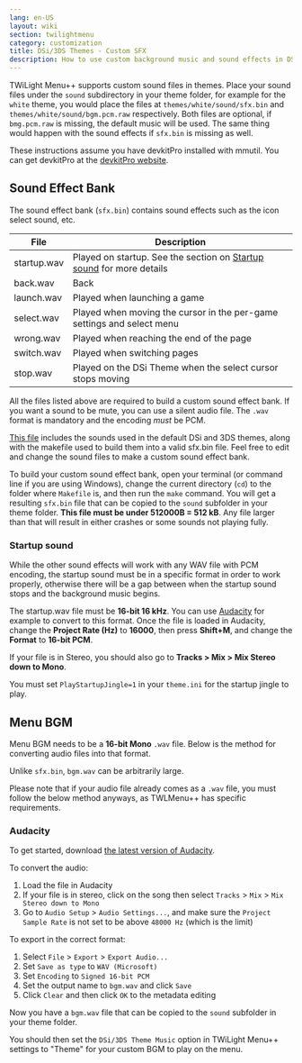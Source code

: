 ```yaml
---
lang: en-US
layout: wiki
section: twilightmenu
category: customization
title: DSi/3DS Themes - Custom SFX
description: How to use custom background music and sound effects in DSi and 3DS themes for TWiLight Menu++
---
```


TWiLight Menu++ supports custom sound files in themes. Place your sound files under the `sound` subdirectory in your theme folder, for example for the `white` theme, you would place the files at `themes/white/sound/sfx.bin` and `themes/white/sound/bgm.pcm.raw` respectively. Both files are optional, if `bmg.pcm.raw` is missing, the default music will be used. The same thing would happen with the sound effects if `sfx.bin` is missing as well.

These instructions assume you have devkitPro installed with mmutil. You can get devkitPro at the [devkitPro website](https://devkitpro.org/wiki/Getting_Started).

## Sound Effect Bank
The sound effect bank (`sfx.bin`) contains sound effects such as the icon select sound, etc.

|File        |Description                                                                             |
|------------|----------------------------------------------------------------------------------------|
|startup.wav | Played on startup. See the section on [Startup sound](#startup-sound) for more details |
|back.wav    | Back                                                                                   |
|launch.wav  | Played when launching a game                                                           |
|select.wav  | Played when moving the cursor in the per-game settings and select menu                 |
|wrong.wav   | Played when reaching the end of the page                                               |
|switch.wav  | Played when switching pages                                                            |
|stop.wav    | Played on the DSi Theme when the select cursor stops moving                            |

All the files listed above are required to build a custom sound effect bank. If you want a sound to be mute, you can use a silent audio file. The `.wav` format is mandatory and the encoding *must* be PCM.

[This file](/assets/files/sfx-example.zip) includes the sounds used in the default DSi and 3DS themes, along with the makefile used to build them into a valid sfx.bin file. Feel free to edit and change the sound files to make a custom sound effect bank.

To build your custom sound effect bank, open your terminal (or command line if you are using Windows), change the current directory (`cd`) to the folder where `Makefile` is, and then run the `make` command. You will get a resulting `sfx.bin` file that can be copied to the `sound` subfolder in your theme folder. **This file must be under 512000B = 512 kB**. Any file larger than that will result in either crashes or some sounds not playing fully.

### Startup sound
While the other sound effects will work with any WAV file with PCM encoding, the startup sound must be in a specific format in order to work properly, otherwise there will be a gap between when the startup sound stops and the background music begins.

The startup.wav file must be **16-bit 16 kHz**. You can use [Audacity](https://github.com/audacity/audacity/releases/latest) for example to convert to this format. Once the file is loaded in Audacity, change the **Project Rate (Hz)** to **16000**, then press **Shift+M**, and change the **Format** to **16-bit PCM**.

If your file is in Stereo, you should also go to **Tracks > Mix > Mix Stereo down to Mono**.

You must set `PlayStartupJingle=1` in your `theme.ini` for the startup jingle to play.


## Menu BGM
Menu BGM needs to be a **16-bit Mono** `.wav` file. Below is the method for converting audio files into that format.

Unlike `sfx.bin`, `bgm.wav` can be arbitrarily large.

Please note that if your audio file already comes as a `.wav` file, you must follow the below method anyways, as TWLMenu++ has specific requirements.

### Audacity
To get started, download [the latest version of Audacity](https://github.com/audacity/audacity/releases/latest).

To convert the audio:
1. Load the file in Audacity
1. If your file is in stereo, click on the song then select `Tracks` > `Mix` > `Mix Stereo down to Mono`
1. Go to `Audio Setup` > `Audio Settings...`, and make sure the `Project Sample Rate` is not set to be above `48000 Hz` (which is the limit)

To export in the correct format:
1. Select `File` > `Export` > `Export Audio...`
1. Set `Save as type` to `WAV (Microsoft)`
1. Set `Encoding` to `Signed 16-bit PCM`
1. Set the output name to `bgm.wav` and click `Save`
1. Click `Clear` and then click `OK` to the metadata editing

Now you have a `bgm.wav` file that can be copied to the `sound` subfolder in your theme folder.

You should then set the `DSi/3DS Theme Music` option in TWiLight Menu++ settings to "Theme" for your custom BGM to play on the menu.

